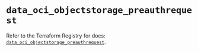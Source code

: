 # `data_oci_objectstorage_preauthrequest`

Refer to the Terraform Registry for docs: [`data_oci_objectstorage_preauthrequest`](https://registry.terraform.io/providers/oracle/oci/6.18.0/docs/data-sources/objectstorage_preauthrequest).
